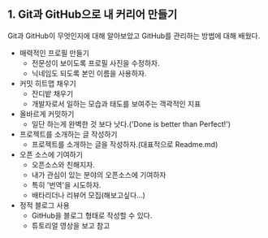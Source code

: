 ## 1. Git과 GitHub으로 내 커리어 만들기

Git과 GitHub이 무엇인지에 대해 알아보았고 GitHub를 관리하는 방법에 대해 배웠다.
- 매력적인 프로필 만들기
  - 전문성이 보이도록 프로필 사진을 수정하자.
  - 닉네임도 되도록 본인 이름을 사용하자.
- 커밋 히트맵 채우기
  - 잔디밭 채우기
  - 개발자로서 일하는 모습과 태도를 보여주는 객곽적인 지표
- 올바르게 커밋하기
  - 일단 하는게 완벽한 것 보다 낫다.('Done is better than Perfect!')
- 프로젝트를 소개하는 글 작성하기
  - 프로젝트를 소개하는 글을 작성하자.(대표적으로 Readme.md)
- 오픈 소스에 기여하기
  - 오픈소스와 친해지자.
  - 내가 관심이 있는 분야의 오픈소스에 기여하자
  - 특히 '번역'을 시도하자.
  - 배타리더나 리뷰어 모집(해보고싶다...)
- 정적 블로그 사용
  - GitHub을 블로그 형태로 작성할 수 있다.
  - 튜토리얼 영상을 보고 참고
